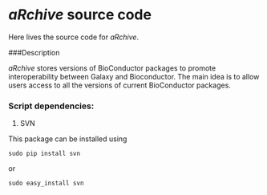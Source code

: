 *aRchive* source code
======================

Here lives the source code for *aRchive*.

###Description

*aRchive* stores versions of BioConductor packages to promote interoperability between Galaxy and Bioconductor. The main idea is to allow
users access to all the versions of current BioConductor packages.


### Script dependencies:

1. SVN
 
This package can be installed using 

`sudo pip install svn`

or

`sudo easy_install svn`